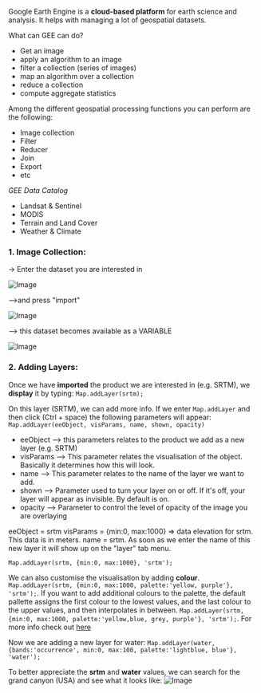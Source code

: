 
Google Earth Engine is a **cloud-based platform** for earth science and analysis. It helps with managing a lot of geospatial datasets.

What can GEE can do?
- Get an image
- apply an algorithm to an image
- filter a collection (series of images)
- map an algorithm over a collection
- reduce a collection
- compute aggregate statistics

Among the different geospatial processing functions you can perform are the following:
- Image collection
- Filter
- Reducer
- Join
- Export
- etc

*GEE Data Catalog*
- Landsat & Sentinel
- MODIS
- Terrain and Land Cover
- Weather & Climate

### 1. Image Collection:

-> Enter the dataset you are interested in

![Image](https://i.ibb.co/p1Xp4MD/Captura-2.jpg)

-->and press "import"

![Image](https://i.ibb.co/H7my9jW/Captura-3.jpg)

--> this dataset becomes available as a VARIABLE

![Image](https://i.ibb.co/g48NprM/Captura-4.jpg)

### 2. Adding Layers:

Once we have **imported** the product we are interested in (e.g. SRTM), we **display** it by typing:
`Map.addLayer(srtm);`

On this layer (SRTM), we can add more info. If we enter `Map.addLayer` and then click (Ctrl + space) the following parameters will appear:
`Map.addLayer(eeObject, visParams, name, shown, opacity)`

- eeObject --> this parameters relates to the product we add as a new layer (e.g. SRTM)
- visParams --> This parameter relates the visualisation of the object. Basically it determines how this will look. 
- name --> This parameter relates to the name of the layer we want to add.  
- shown --> Parameter used to turn your layer on or off. If it's off, your layer will appear as invisible. By default is on.
- opacity --> Parameter to control the level of opacity of the image you are overlaying

eeObject = srtm
visParams = {min:0, max:1000} => data elevation for srtm. This data is in meters. 
name = srtm. As soon as we enter the name of this new layer it will show up on the "layer" tab menu.

`Map.addLayer(srtm, {min:0, max:1000}, 'srtm');`

We can also customise the visualisation by adding **colour**.
`Map.addLayer(srtm, {min:0, max:1000, palette:'yellow, purple'}, 'srtm');`. If you want to add additional colours to the palette, the default pallette assigns the first colour to the lowest values, and the last colour to the upper values, and then interpolates in between.
`Map.addLayer(srtm, {min:0, max:1000, palette:'yellow,blue, grey, purple'}, 'srtm');`. For more info check out [here](https://developers.google.com/earth-engine/guides/image_visualization)

Now we are adding a new layer for water:
`Map.addLayer(water, {bands:'occurrence', min:0, max:100, palette:'lightblue, blue'}, 'water');`

To better appreciate the **srtm** and **water** values, we can search for the grand canyon (USA) and see what it looks like:
![Image](https://i.ibb.co/sKwpcqw/Captura-5.jpg)
